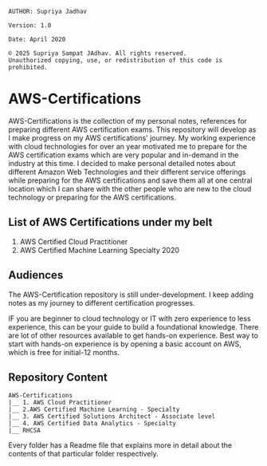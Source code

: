 ```
AUTHOR: Supriya Jadhav

Version: 1.0

Date: April 2020

© 2025 Supriya Sampat JAdhav. All rights reserved.
Unauthorized copying, use, or redistribution of this code is prohibited.

```

# AWS-Certifications

AWS-Certifications is the collection of my personal notes, references for preparing different AWS certification exams. This repository will develop as I make progress on my AWS certifications' journey. My working experience with cloud technologies for over an year motivated me to prepare for the AWS certification exams which are very popular and in-demand in the industry at this time. I decided to make personal detailed notes about different Amazon Web Technologies and their different service offerings while preparing for the AWS certifications and save them all at one central location which I can share with the other people who are new to the cloud technology or preparing for the AWS certifications.


## List of AWS Certifications under my belt

1. AWS Certified Cloud Practitioner
2. AWS Certified Machine Learning Specialty 2020

## Audiences

The AWS-Certification repository is still under-development. I keep adding notes as my journey to different certification progresses.

IF you are beginner to cloud technology or IT with zero experience to less experience, this can be your guide to build a foundational knowledge. There are lot of other resources available to get hands-on experience. Best way to start with hands-on experience is by opening a basic account on AWS, which is free for initial-12 months.

## Repository Content

```
AWS-Certifications
|__ 1. AWS Cloud Practitioner
|__ 2.AWS Certified Machine Learning - Specialty
|__ 3. AWS Certified Solutions Architect - Associate level
|__ 4. AWS Certified Data Analytics - Specialty
|__ RHCSA
```

Every folder has a Readme file that explains more in detail about the contents of that particular folder respectively.
